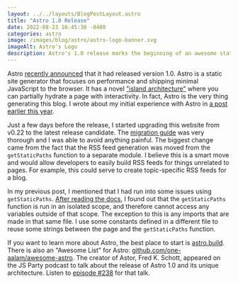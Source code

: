 ```yaml
---
layout: ../../layouts/BlogPostLayout.astro
title: "Astro 1.0 Release"
date: 2022-08-23 16:45:38 -0400
categories: astro
image: /images/blog/astro/astro-logo-banner.svg
imageAlt: Astro's Logo
description: Astro's 1.0 release marks the beginning of an awesome static site generator.
---
```


Astro [recently announced](https://astro.build/blog/astro-1/) that it had released
version 1.0. Astro is a static site generator that focuses on performance and
shipping minimal JavaScript to the browser. It has a novel
["island architecture"](https://docs.astro.build/en/concepts/islands/)
where you can partially hydrate a page with interactivity.
In fact, Astro is the very thing generating this blog. I wrote about my initial
experience with Astro in [a post earlier this year](/blog/built-with-astro/).

Just a few days before the release, I started upgrading this website from v0.22
to the latest release candidate. The [migration guide](https://docs.astro.build/en/migrate/)
was very thorough and I was able to avoid anything painful. The biggest change
came from the fact that the RSS feed generation was moved from the `getStaticPaths`
function to a separate module. I believe this is a smart move and would allow
developers to easily build RSS feeds for things unrelated to pages. For example,
this could serve to create topic-specific RSS feeds for a blog.

In my previous post, I mentioned that I had run into some issues using `getStaticPaths`.
[After reading the docs](https://docs.astro.build/en/reference/api-reference/#getstaticpaths),
I found out that the `getStaticPaths` function is run in an isolated scope, and
therefore cannot access any variables outside of that scope. The exception to this
is any imports that are made in that same file. I use some constants defined
in a different file to reuse some strings between the page and the `getStaticPaths`
function.

If you want to learn more about Astro, the best place to start is [astro.build](https://astro.build/).
There is also an "Awesome List" for Astro: [github.com/one-aalam/awesome-astro](https://github.com/one-aalam/awesome-astro).
The creator of Astor, Fred K. Schott, appeared on the JS Party podcast to talk
about the release of Astro 1.0 and its unique architecture. Listen to
[episode #238](https://changelog.com/jsparty/238) for that talk.
